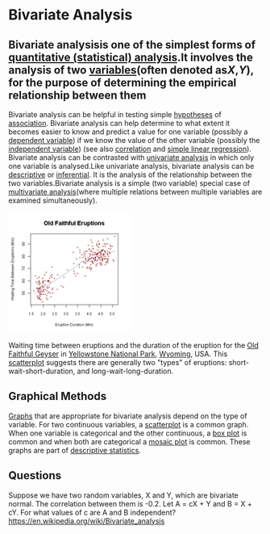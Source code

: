 # Bivariate Analysis

## Bivariate analysisis one of the simplest forms of [quantitative (statistical) analysis](https://en.wikipedia.org/wiki/Statistics).It involves the analysis of two [variables](https://en.wikipedia.org/wiki/Dependent_and_independent_variables)(often denoted as*X*,*Y*), for the purpose of determining the empirical relationship between them

Bivariate analysis can be helpful in testing simple [hypotheses](https://en.wikipedia.org/wiki/Hypotheses) of [association](https://en.wikipedia.org/wiki/Association_(statistics)). Bivariate analysis can help determine to what extent it becomes easier to know and predict a value for one variable (possibly a [dependent variable](https://en.wikipedia.org/wiki/Dependent_variable)) if we know the value of the other variable (possibly the [independent variable](https://en.wikipedia.org/wiki/Independent_variable)) (see also [correlation](https://en.wikipedia.org/wiki/Correlation) and [simple linear regression](https://en.wikipedia.org/wiki/Simple_linear_regression)).
Bivariate analysis can be contrasted with [univariate analysis](https://en.wikipedia.org/wiki/Univariate_analysis) in which only one variable is analysed.Like univariate analysis, bivariate analysis can be [descriptive](https://en.wikipedia.org/wiki/Descriptive_statistics) or [inferential](https://en.wikipedia.org/wiki/Inferential_statistics). It is the analysis of the relationship between the two variables.Bivariate analysis is a simple (two variable) special case of [multivariate analysis](https://en.wikipedia.org/wiki/Multivariate_analysis)(where multiple relations between multiple variables are examined simultaneously).

![image](media/Bivariate-Analysis-image1.png)

Waiting time between eruptions and the duration of the eruption for the [Old Faithful Geyser](https://en.wikipedia.org/wiki/Old_Faithful_Geyser) in [Yellowstone National Park](https://en.wikipedia.org/wiki/Yellowstone_National_Park), [Wyoming](https://en.wikipedia.org/wiki/Wyoming), USA. This [scatterplot](https://en.wikipedia.org/wiki/Scatterplot) suggests there are generally two "types" of eruptions: short-wait-short-duration, and long-wait-long-duration.

## Graphical Methods

[Graphs](https://en.wikipedia.org/wiki/Statistical_graphics) that are appropriate for bivariate analysis depend on the type of variable. For two continuous variables, a [scatterplot](https://en.wikipedia.org/wiki/Scatterplot) is a common graph. When one variable is categorical and the other continuous, a [box plot](https://en.wikipedia.org/wiki/Box_plot) is common and when both are categorical a [mosaic plot](https://en.wikipedia.org/wiki/Mosaic_plot) is common. These graphs are part of [descriptive statistics](https://en.wikipedia.org/wiki/Descriptive_statistics).

## Questions

Suppose we have two random variables, X and Y, which are bivariate normal. The correlation between them is -0.2. Let A = cX + Y and B = X + cY. For what values of c are A and B independent?
<https://en.wikipedia.org/wiki/Bivariate_analysis>
